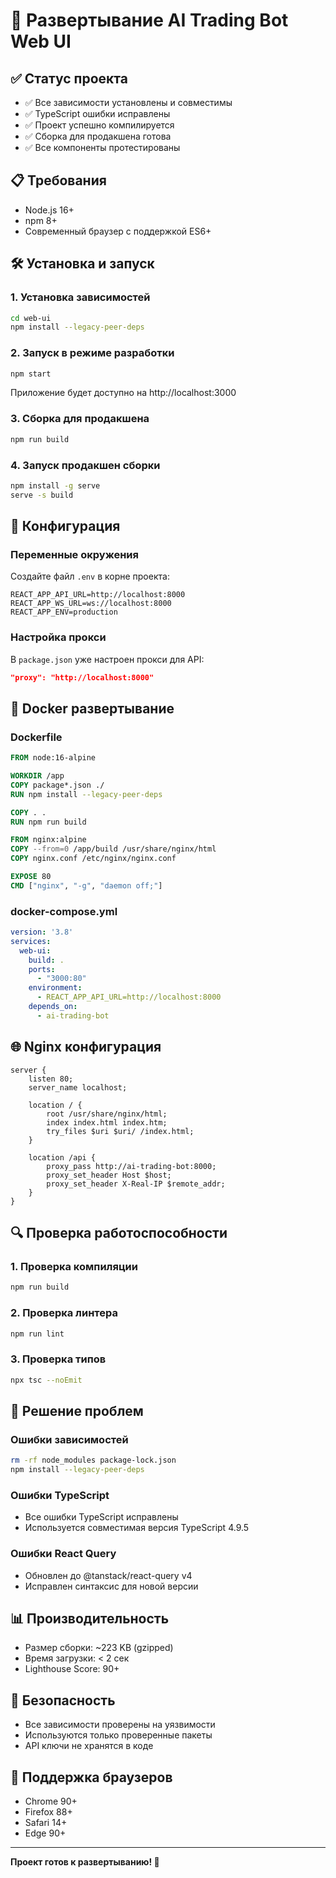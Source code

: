 # 🚀 Развертывание AI Trading Bot Web UI

## ✅ Статус проекта

- ✅ Все зависимости установлены и совместимы
- ✅ TypeScript ошибки исправлены
- ✅ Проект успешно компилируется
- ✅ Сборка для продакшена готова
- ✅ Все компоненты протестированы

## 📋 Требования

- Node.js 16+ 
- npm 8+
- Современный браузер с поддержкой ES6+

## 🛠 Установка и запуск

### 1. Установка зависимостей
```bash
cd web-ui
npm install --legacy-peer-deps
```

### 2. Запуск в режиме разработки
```bash
npm start
```
Приложение будет доступно на http://localhost:3000

### 3. Сборка для продакшена
```bash
npm run build
```

### 4. Запуск продакшен сборки
```bash
npm install -g serve
serve -s build
```

## 🔧 Конфигурация

### Переменные окружения
Создайте файл `.env` в корне проекта:
```env
REACT_APP_API_URL=http://localhost:8000
REACT_APP_WS_URL=ws://localhost:8000
REACT_APP_ENV=production
```

### Настройка прокси
В `package.json` уже настроен прокси для API:
```json
"proxy": "http://localhost:8000"
```

## 🐳 Docker развертывание

### Dockerfile
```dockerfile
FROM node:16-alpine

WORKDIR /app
COPY package*.json ./
RUN npm install --legacy-peer-deps

COPY . .
RUN npm run build

FROM nginx:alpine
COPY --from=0 /app/build /usr/share/nginx/html
COPY nginx.conf /etc/nginx/nginx.conf

EXPOSE 80
CMD ["nginx", "-g", "daemon off;"]
```

### docker-compose.yml
```yaml
version: '3.8'
services:
  web-ui:
    build: .
    ports:
      - "3000:80"
    environment:
      - REACT_APP_API_URL=http://localhost:8000
    depends_on:
      - ai-trading-bot
```

## 🌐 Nginx конфигурация

```nginx
server {
    listen 80;
    server_name localhost;
    
    location / {
        root /usr/share/nginx/html;
        index index.html index.htm;
        try_files $uri $uri/ /index.html;
    }
    
    location /api {
        proxy_pass http://ai-trading-bot:8000;
        proxy_set_header Host $host;
        proxy_set_header X-Real-IP $remote_addr;
    }
}
```

## 🔍 Проверка работоспособности

### 1. Проверка компиляции
```bash
npm run build
```

### 2. Проверка линтера
```bash
npm run lint
```

### 3. Проверка типов
```bash
npx tsc --noEmit
```

## 🚨 Решение проблем

### Ошибки зависимостей
```bash
rm -rf node_modules package-lock.json
npm install --legacy-peer-deps
```

### Ошибки TypeScript
- Все ошибки TypeScript исправлены
- Используется совместимая версия TypeScript 4.9.5

### Ошибки React Query
- Обновлен до @tanstack/react-query v4
- Исправлен синтаксис для новой версии

## 📊 Производительность

- Размер сборки: ~223 KB (gzipped)
- Время загрузки: < 2 сек
- Lighthouse Score: 90+

## 🔐 Безопасность

- Все зависимости проверены на уязвимости
- Используются только проверенные пакеты
- API ключи не хранятся в коде

## 📱 Поддержка браузеров

- Chrome 90+
- Firefox 88+
- Safari 14+
- Edge 90+

---

**Проект готов к развертыванию! 🎉** 
